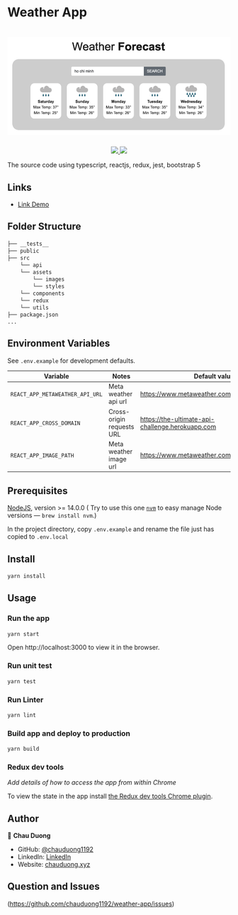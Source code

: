 # Weather App

# <img src="./public/background.png?raw=true" width="1000">
<div align="center">
  <a href="https://codeclimate.com/github/chauduong1192/weather-app/maintainability">
    <img src="https://api.codeclimate.com/v1/badges/c97e058f295d0c36460f/maintainability" />
  </a>
  
  <a href="https://codecov.io/gh/chauduong1192/weather-app">
    <img src="https://codecov.io/gh/chauduong1192/weather-app/branch/main/graph/badge.svg?token=ZZ4SIKCFG0"/>
  </a>
</div>

The source code using typescript, reactjs, redux, jest, bootstrap 5

## Links
- [Link Demo](https://chauduong1192.github.io/weather-app/)

## Folder Structure

```
├── __tests__
├── public
├── src
    └── api
    └── assets
        └── images
        └── styles
    └── components
    └── redux
    └── utils
├── package.json
...
```

## Environment Variables

See `.env.example` for development defaults.

| Variable   | Notes | Default value|
| --- | --- | --- |
| `REACT_APP_METAWEATHER_API_URL` | Meta weather api url | https://www.metaweather.com/api |
| `REACT_APP_CROSS_DOMAIN` | Cross-origin requests URL | https://the-ultimate-api-challenge.herokuapp.com |
| `REACT_APP_IMAGE_PATH` | Meta weather image url | https://www.metaweather.com/static/img/weather |
## Prerequisites

[NodeJS](htps://nodejs.org), version >= 14.0.0 ( Try to use this one [`nvm`](https://github.com/creationix/nvm) to easy manage Node versions — `brew install nvm`.)

In the project directory, copy `.env.example` and rename the file just has copied to `.env.local`

## Install

```sh
yarn install
```

## Usage
### Run the app
```sh
yarn start
```
Open http://localhost:3000 to view it in the browser.

### Run unit test
```sh
yarn test
```

### Run Linter

```sh
yarn lint
```

### Build app and deploy to production

```sh
yarn build
```


### Redux dev tools

_Add details of how to access the app from within Chrome_

To view the state in the app install [the Redux dev tools Chrome plugin](https://chrome.google.com/webstore/detail/remotedev/faicmgpfiaijcedapokpbdejaodbelph/related).

## Author

👤 **Chau Duong**

- GitHub: [@chauduong1192](https://github.com/chauduong1192)
- LinkedIn: [LinkedIn](https://www.linkedin.com/in/chauduong1192/)
- Website: [chauduong.xyz](https://chauduong.xyz)

## Question and Issues

(https://github.com/chauduong1192/weather-app/issues)
